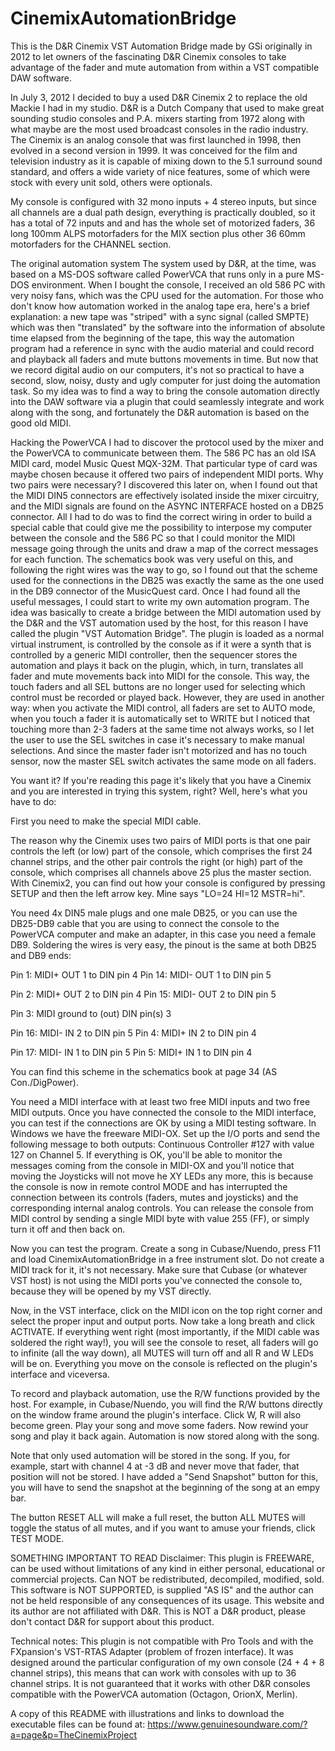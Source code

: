 # CinemixAutomationBridge
This is the D&R Cinemix VST Automation Bridge made by GSi originally in 2012 to let owners of the fascinating 
D&R Cinemix consoles to take advantage of the fader and mute automation from within a VST compatible DAW software.

In July 3, 2012 I decided to buy a used D&R Cinemix 2 to replace the old Mackie I had in my studio. D&R is a Dutch Company that used to make great sounding studio consoles and P.A. mixers starting from 1972 along with what maybe are the most used broadcast consoles in the radio industry. The Cinemix is an analog console that was first launched in 1998, then evolved in a second version in 1999. It was conceived for the film and television industry as it is capable of mixing down to the 5.1 surround sound standard, and offers a wide variety of nice features, some of which were stock with every unit sold, others were optionals. 

My console is configured with 32 mono inputs + 4 stereo inputs, but since all channels are a dual path design, everything is practically doubled, so it has a total of 72 inputs and and has the whole set of motorized faders, 36 long 100mm ALPS motorfaders for the MIX section plus other 36 60mm motorfaders for the CHANNEL section. 

The original automation system
The system used by D&R, at the time, was based on a MS-DOS software called PowerVCA that runs only in a pure MS-DOS environment. When I bought the console, I received an old 586 PC with very noisy fans, which was the CPU used for the automation. For those who don't know how automation worked in the analog tape era, here's a brief explanation: a new tape was "striped" with a sync signal (called SMPTE) which was then "translated" by the software into the information of absolute time elapsed from the beginning of the tape, this way the automation program had a reference in sync with the audio material and could record and playback all faders and mute buttons movements in time. But now that we record digital audio on our computers, it's not so practical to have a second, slow, noisy, dusty and ugly computer for just doing the automation task. So my idea was to find a way to bring the console automation directly into the DAW software via a plugin that could seamlessly integrate and work along with the song, and fortunately the D&R automation is based on the good old MIDI. 

Hacking the PowerVCA
I had to discover the protocol used by the mixer and the PowerVCA to communicate between them. The 586 PC has an old ISA MIDI card, model Music Quest MQX-32M. That particular type of card was maybe chosen because it offered two pairs of independent MIDI ports. Why two pairs were necessary? I discovered this later on, when I found out that the MIDI DIN5 connectors are effectively isolated inside the mixer circuitry, and the MIDI signals are found on the ASYNC INTERFACE hosted on a DB25 connector. All I had to do was to find the correct wiring in order to build a special cable that could give me the possibility to interpose my computer between the console and the 586 PC so that I could monitor the MIDI message going through the units and draw a map of the correct messages for each function. 
The schematics book was very useful on this, and following the right wires was the way to go, so I found out that the scheme used for the connections in the DB25 was exactly the same as the one used in the DB9 connector of the MusicQuest card. 
Once I had found all the useful messages, I could start to write my own automation program. The idea was basically to create a bridge between the MIDI automation used by the D&R and the VST automation used by the host, for this reason I have called the plugin "VST Automation Bridge". The plugin is loaded as a normal virtual instrument, is controlled by the console as if it were a synth that is controlled by a generic MIDI controller, then the sequencer stores the automation and plays it back on the plugin, which, in turn, translates all fader and mute movements back into MIDI for the console. 
This way, the touch faders and all SEL buttons are no longer used for selecting which control must be recorded or played back. However, they are used in another way: when you activate the MIDI control, all faders are set to AUTO mode, when you touch a fader it is automatically set to WRITE but I noticed that touching more than 2-3 faders at the same time not always works, so I let the user to use the SEL switches in case it's necessary to make manual selections. And since the master fader isn't motorized and has no touch sensor, now the master SEL switch activates the same mode on all faders. 

You want it?
If you're reading this page it's likely that you have a Cinemix and you are interested in trying this system, right? Well, here's what you have to do: 

First you need to make the special MIDI cable. 

The reason why the Cinemix uses two pairs of MIDI ports is that one pair controls the left (or low) part of the console, which comprises the first 24 channel strips, and the other pair controls the right (or high) part of the console, which comprises all channels above 25 plus the master section. With Cinemix2, you can find out how your console is configured by pressing SETUP and then the left arrow key. Mine says "LO=24 HI=12 MSTR=hi". 

You need 4x DIN5 male plugs and one male DB25, or you can use the DB25-DB9 cable that you are using to connect the console to the PowerVCA computer and make an adapter, in this case you need a female DB9. Soldering the wires is very easy, the pinout is the same at both DB25 and DB9 ends: 

Pin 1: MIDI+ OUT 1 to DIN pin 4
Pin 14: MIDI- OUT 1 to DIN pin 5

Pin 2: MIDI+ OUT 2 to DIN pin 4
Pin 15: MIDI- OUT 2 to DIN pin 5

Pin 3: MIDI ground to (out) DIN pin(s) 3

Pin 16: MIDI- IN 2 to DIN pin 5
Pin 4: MIDI+ IN 2 to DIN pin 4

Pin 17: MIDI- IN 1 to DIN pin 5
Pin 5: MIDI+ IN 1 to DIN pin 4

You can find this scheme in the schematics book at page 34 (AS Con./DigPower).

You need a MIDI interface with at least two free MIDI inputs and two free MIDI outputs. Once you have connected the console to the MIDI interface, you can test if the connections are OK by using a MIDI testing software. In Windows we have the freeware MIDI-OX. Set up the I/O ports and send the following message to both outputs: Continuous Controller #127 with value 127 on Channel 5. If everything is OK, you'll be able to monitor the messages coming from the console in MIDI-OX and you'll notice that moving the Joysticks will not move he XY LEDs any more, this is because the console is now in remote control MODE and has interrupted the connection between its controls (faders, mutes and joysticks) and the corresponding internal analog controls. You can release the console from MIDI control by sending a single MIDI byte with value 255 (FF), or simply turn it off and then back on. 

Now you can test the program. Create a song in Cubase/Nuendo, press F11 and load CinemixAutomationBridge in a free instrument slot. Do not create a MIDI track for it, it's not necessary. Make sure that Cubase (or whatever VST host) is not using the MIDI ports you've connected the console to, because they will be opened by my VST directly. 

Now, in the VST interface, click on the MIDI icon on the top right corner and select the proper input and output ports. Now take a long breath and click ACTIVATE. If everything went right (most importantly, if the MIDI cable was soldered the right way!), you will see the console to reset, all faders will go to infinite (all the way down), all MUTES will turn off and all R and W LEDs will be on. Everything you move on the console is reflected on the plugin's interface and viceversa. 

To record and playback automation, use the R/W functions provided by the host. For example, in Cubase/Nuendo, you will find the R/W buttons directly on the window frame around the plugin's interface. Click W, R will also become green. Play your song and move some faders. Now rewind your song and play it back again. Automation is now stored along with the song. 

Note that only used automation will be stored in the song. If you, for example, start with channel 4 at -3 dB and never move that fader, that position will not be stored. I have added a "Send Snapshot" button for this, you will have to send the snapshot at the beginning of the song at an empy bar. 

The button RESET ALL will make a full reset, the button ALL MUTES will toggle the status of all mutes, and if you want to amuse your friends, click TEST MODE. 

SOMETHING IMPORTANT TO READ
Disclaimer: This plugin is FREEWARE, can be used without limitations of any kind in either personal, educational or commercial projects. Can NOT be redistributed, decompiled, modified, sold. This software is NOT SUPPORTED, is supplied "AS IS" and the author can not be held responsible of any consequences of its usage. This website and its author are not affiliated with D&R. This is NOT a D&R product, please don't contact D&R for support about this product. 

Technical notes: This plugin is not compatible with Pro Tools and with the FXpansion's VST-RTAS Adapter (problem of frozen interface). It was designed around the particular configuration of my own console (24 + 4 + 8 channel strips), this means that can work with consoles with up to 36 channel strips. It is not guaranteed that it works with other D&R consoles compatible with the PowerVCA automation (Octagon, OrionX, Merlin). 

A copy of this README with illustrations and links to download the executable files can be found at:
https://www.genuinesoundware.com/?a=page&p=TheCinemixProject

